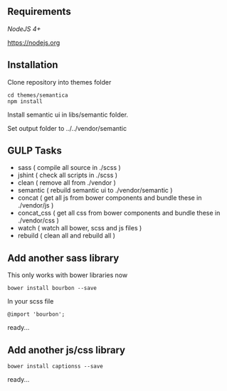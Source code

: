 ## Requirements

*NodeJS 4+*

https://nodejs.org

## Installation

Clone repository into themes folder


```
cd themes/semantica
npm install
```
Install semantic ui in libs/semantic folder.

Set output folder to ../../vendor/semantic

## GULP Tasks

- sass ( compile all source in ./scss )
- jshint ( check all scripts in ./scss )
- clean ( remove all from ./vendor )
- semantic ( rebuild semantic ui to ./vendor/semantic )
- concat ( get all js from bower components and bundle these in ./vendor/js )
- concat_css ( get all css from bower components and bundle these in ./vendor/css )
- watch ( watch all bower, scss and js files )
- rebuild ( clean all and rebuild all )

## Add another sass library

This only works with bower libraries now

```
bower install bourbon --save 
```

In your scss file
```
@import 'bourbon';
```
ready...

## Add another js/css library

```
bower install captionss --save 
```

ready...
